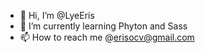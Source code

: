 - 👋 Hi, I’m @LyeEris
- 🌱 I’m currently learning Phyton and Sass
- 📫 How to reach me @erisocv@gmail.com

<!---
LyeEris/LyeEris is a ✨ special ✨ repository because its `README.md` (this file) appears on your GitHub profile.
You can click the Preview link to take a look at your changes.
--->
